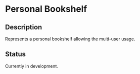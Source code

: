 # Personal Bookshelf #
## Description ##
Represents a personal bookshelf allowing the multi-user usage.

## Status ##
Currently in development.